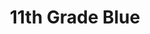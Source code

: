 ---
title: 11th Grade Blue
image: img/teamphoto.jpg
training: Wednesday 3.45 - 5 at Onerahi FC
order: 5
email: " onerahifootballclub@outlook.co.nz"
coaches: Simon Knox & Michele Marrison (Co-ordinator)
---